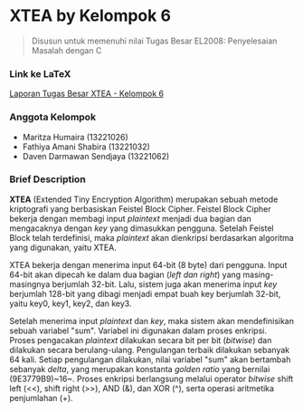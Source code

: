# XTEA by Kelompok 6
> Disusun untuk memenuhi nilai Tugas Besar EL2008: Penyelesaian Masalah dengan C

### Link ke LaTeX
[Laporan Tugas Besar XTEA - Kelompok 6](https://www.overleaf.com/project/63d8d457e6db21ec23b3274a)

### Anggota Kelompok
- Maritza Humaira (13221026)
- Fathiya Amani Shabira (13221032)
- Daven Darmawan Sendjaya (13221062)

### Brief Description
**XTEA** (Extended Tiny Encryption Algorithm) merupakan sebuah metode kriptografi yang berbasiskan Feistel Block Cipher. Feistel Block Cipher bekerja dengan membagi input *plaintext* menjadi dua bagian dan mengacaknya dengan *key* yang dimasukkan pengguna. Setelah Feistel Block telah terdefinisi, maka *plaintext* akan dienkripsi berdasarkan algoritma yang digunakan, yaitu XTEA.

XTEA bekerja dengan menerima input 64-bit (8 byte) dari pengguna. Input 64-bit akan dipecah ke dalam dua bagian (*left dan right*) yang masing-masingnya berjumlah 32-bit. Lalu, sistem juga akan menerima input *key* berjumlah 128-bit yang dibagi menjadi empat buah key berjumlah 32-bit, yaitu key0, key1, key2, dan key3.

Setelah menerima input *plaintext* dan *key*, maka sistem akan mendefinisikan sebuah variabel "sum". Variabel ini digunakan dalam proses enkripsi. Proses pengacakan *plaintext* dilakukan secara bit per bit (*bitwise*) dan dilakukan secara berulang-ulang. Pengulangan terbaik dilakukan sebanyak 64 kali. Setiap pengulangan dilakukan, nilai variabel "sum" akan bertambah sebanyak *delta*, yang merupakan konstanta *golden ratio* yang bernilai (9E3779B9)~16~. Proses enkripsi berlangsung melalui operator *bitwise* shift left (<<), shift right (>>), AND (&), dan XOR (^), serta operasi aritmetika penjumlahan (+). 